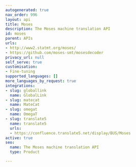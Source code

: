 ```yaml
---
autogenerated: true
nav_order: 996
layout: api
title: Moses
description: The Moses machine translation API
id: moses
parent: APIs
urls:
- http://www2.statmt.org/moses/
- https://github.com/moses-smt/mosesdecoder
privacy_url: null
self_serve: true
customisation:
- Fine-tuning
supported_languages: []
more_languages_by_request: true
integrations:
- slug: globallink
  name: GlobalLink
- slug: matecat
  name: MateCat
- slug: omegat
  name: OmegaT
- slug: translate5
  name: translate5
  urls:
  - https://confluence.translate5.net/display/BUS/Moses
active: true
seo:
  name: The Moses machine translation API
  type: Product

---
```


